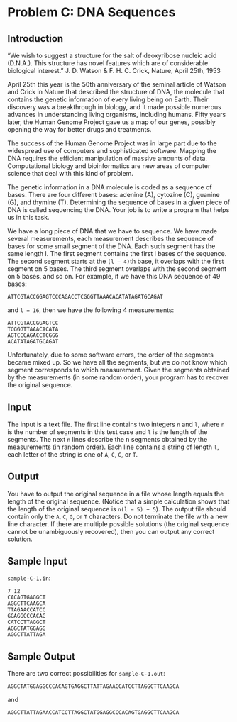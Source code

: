 # Problem C: DNA Sequences

## Introduction

“We wish to suggest a structure for the salt of deoxyribose nucleic acid (D.N.A.). This structure has novel features which are of considerable biological interest.”
J. D. Watson & F. H. C. Crick, Nature, April 25th, 1953

April 25th this year is the 50th anniversary of the seminal article of Watson and Crick in Nature that
described the structure of DNA, the molecule that contains the genetic information of every living being
on Earth. Their discovery was a breakthrough in biology, and it made possible numerous advances in
understanding living organisms, including humans. Fifty years later, the Human Genome Project gave us
a map of our genes, possibly opening the way for better drugs and treatments.

The success of the Human Genome Project was in large part due to the widespread use of computers
and sophisticated software. Mapping the DNA requires the efficient manipulation of massive amounts of
data. Computational biology and bioinformatics are new areas of computer science that deal with this
kind of problem.

The genetic information in a DNA molecule is coded as a sequence of bases. There are four different
bases: adenine (A), cytozine (C), guanine (G), and thymine (T). Determining the sequence of bases in a
given piece of DNA is called sequencing the DNA. Your job is to write a program that helps us in this
task.

We have a long piece of DNA that we have to sequence. We have made several measurements, each
measurement describes the sequence of bases for some small segment of the DNA. Each such segment has
the same length l. The first segment contains the first l bases of the sequence. The second segment starts
at the `(l − 4)`th base, it overlaps with the first segment on 5 bases. The third segment overlaps with the
second segment on 5 bases, and so on. For example, if we have this DNA sequence of 49 bases:

    ATTCGTACCGGAGTCCCAGACCTCGGGTTAAACACATATAGATGCAGAT

and `l = 16`, then we have the following 4 measurements:

    ATTCGTACCGGAGTCC
    TCGGGTTAAACACATA
    AGTCCCAGACCTCGGG
    ACATATAGATGCAGAT
    
Unfortunately, due to some software errors, the order of the segments became mixed up. So we have all
the segments, but we do not know which segment corresponds to which measurement. Given the segments
obtained by the measurements (in some random order), your program has to recover the original sequence.

## Input
The input is a text file. The first line contains two integers `n` and `l`, where `n` is the number of segments
in this test case and `l` is the length of the segments. The next `n` lines describe the n segments obtained
by the measurements (in random order). Each line contains a string of length `l`, each letter of the string
is one of `A`, `C`, `G`, or `T`.

## Output
You have to output the original sequence in a file whose length equals the length of the original sequence.
(Notice that a simple calculation shows that the length of the original sequence is `n(l − 5) + 5`). The
output file should contain only the `A`, `C`, `G`, or `T` characters. Do not terminate the file with a new
line character. If there are multiple possible solutions (the original sequence cannot be unambiguously
recovered), then you can output any correct solution.

## Sample Input
`sample-C-1.in`:
```
7 12
CACAGTGAGGCT
AGGCTTCAAGCA
TTAGAACCATCC
GGAGGCCCACAG
CATCCTTAGGCT
AGGCTATGGAGG
AGGCTTATTAGA
```

## Sample Output
There are two correct possibilities for `sample-C-1.out`:
```
AGGCTATGGAGGCCCACAGTGAGGCTTATTAGAACCATCCTTAGGCTTCAAGCA
```
and
```
AGGCTTATTAGAACCATCCTTAGGCTATGGAGGCCCACAGTGAGGCTTCAAGCA
```
